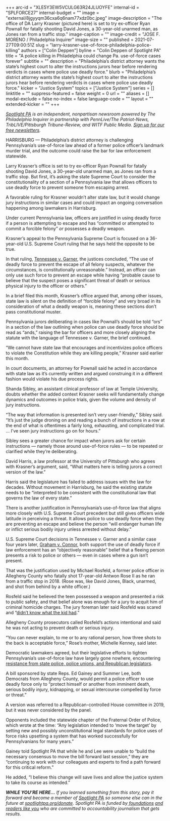 +++
arc-id = "XLE5Y3EW5VCULG63R24JLUOYFE"
internal-id = "SPLFORCE27"
internal-budget = ""
image = "external/8jgyyqm36cxa6q6nam77xdz0bc.jpeg"
image-description = "The office of DA Larry Krasner (pictured here) is set to try ex-officer Ryan Pownall for fatally shooting David Jones, a 30-year-old unarmed man, as Jones ran from a traffic stop."
image-caption = ""
image-credit = "JOSE F. MORENO / Philadelphia Inquirer"
image-size = ""
published = 2021-07-27T09:00:51Z
slug = "larry-krasner-use-of-force-philadelphia-police-killing"
authors = ["Colin Deppen"]
byline = "Colin Deppen of Spotlight PA"
title = "A police killing in Philadelphia could change Pa. use-of-force cases forever"
subtitle = ""
description = "Philadelphia’s district attorney wants the state’s highest court to alter the instructions jurors hear before rendering verdicts in cases where police use deadly force."
blurb = "Philadelphia’s district attorney wants the state’s highest court to alter the instructions jurors hear before rendering verdicts in cases where police use deadly force."
kicker = "Justice System"
topics = ["Justice System"]
series = []
linktitle = ""
suppress-featured = false
weight = 0
url = ""
aliases = []
modal-exclude = false
no-index = false
language-code = ""
layout = ""
extended-kicker = ""
+++

<a href="https://www.spotlightpa.org/"><i>Spotlight PA</i></a><i> is an independent, nonpartisan newsroom powered by The Philadelphia Inquirer in partnership with PennLive/The Patriot-News, TribLIVE/Pittsburgh Tribune-Review, and WITF Public Media. </i><a href="https://www.spotlightpa.org/newsletters"><i>Sign up for our free newsletters</i></a><i>.</i>

HARRISBURG —&nbsp;Philadelphia’s district attorney is challenging Pennsylvania’s use-of-force law ahead of a former police officer’s landmark murder trial, and the outcome could raise the bar for law enforcement statewide.

Larry Krasner’s office is set to try ex-officer Ryan Pownall for fatally shooting David Jones, a 30-year-old unarmed man, as Jones ran from a traffic stop. But first, it’s asking the state Supreme Court to consider the constitutionality of a section of a Pennsylvania law that allows officers to use deadly force to prevent someone from escaping arrest.

A favorable ruling for Krasner wouldn’t alter state law, but it would change jury instructions in similar cases and could impact an ongoing conversation happening among lawmakers in Harrisburg.

<script src="https://www.spotlightpa.org/embed.js" async></script><div data-spl-embed-version="1" data-spl-src="https://www.spotlightpa.org/embeds/newsletter/"></div>

Under current Pennsylvania law, officers are justified in using deadly force if a person is attempting to escape and has “committed or attempted to commit a forcible felony” <i>or</i> possesses a deadly weapon.

Krasner’s appeal to the Pennsylvania Supreme Court is focused on a 36-year-old U.S. Supreme Court ruling that he says held the opposite to be true.

In that ruling, <a href="https://supreme.justia.com/cases/federal/us/471/1/">Tennessee v. Garner</a>, the justices concluded, “The use of deadly force to prevent the escape of all felony suspects, whatever the circumstances, is constitutionally unreasonable.” Instead, an officer can only use such force to prevent an escape while having “probable cause to believe that the suspect poses a significant threat of death or serious physical injury to the officer or others.”

In a brief filed this month, Krasner’s office argued that, among other issues, state law is silent on the definition of “forcible felony” and very broad in its consideration of what a deadly weapon is, meaning these sections don’t pass constitutional muster.

Pennsylvania jurors deliberating in cases like Pownall’s should be told “ors” in a section of the law outlining when police can use deadly force should be read as “ands,” raising the bar for officers and more closely aligning the statute with the language of Tennessee v. Garner, the brief continued.

“We cannot have state law that encourages and incentivizes police officers to violate the Constitution while they are killing people,” Krasner said earlier this month.

In court documents, an attorney for Pownall said he acted in accordance with state law as it’s currently written and argued construing it in a different fashion would violate his due process rights.

Shanda Sibley, an assistant clinical professor of law at Temple University, doubts whether the added context Krasner seeks will fundamentally change dynamics and outcomes in police trials, given the volume and density of jury instructions.

“The way that information is presented isn’t very user-friendly,” Sibley said. “It’s just the judge droning on and reading a bunch of instructions in a row at the end of what is oftentimes a fairly long, exhausting, and complicated trial. … I’ve seen jury instructions go on for hours.”

Sibley sees a greater chance for impact when jurors ask for certain instructions —&nbsp;namely those around use-of-force rules — to be repeated or clarified while they’re deliberating.

David Harris, a law professor at the University of Pittsburgh who agrees with Krasner’s argument, said, “What matters here is telling jurors a correct version of the law.”

Harris said the legislature has failed to address issues with the law for decades. Without movement in Harrisburg, he said the existing statute needs to be “interpreted to be consistent with the constitutional law that governs the law of every state.”

There is another justification in Pennsylvania’s use-of-force law that aligns more closely with U.S. Supreme Court precedent but still gives officers wide latitude in perceiving a threat. It allows police to use deadly force when they are preventing an escape and believe the person “will endanger human life or inflict serious bodily injury unless arrested without delay.”

U.S. Supreme Court decisions in Tennessee v. Garner and a similar case four years later, <a href="https://supreme.justia.com/cases/federal/us/490/386/">Graham v. Connor</a>, both support the use of deadly force if law enforcement has an “objectively reasonable” belief that a fleeing person presents a risk to police or others — even in cases where a gun isn’t present.

That was the justification used by Michael Rosfeld, a former police officer in Allegheny County who fatally shot 17-year-old Antwon Rose II as he ran from a traffic stop in 2018. (Rose was, like David Jones, Black, unarmed, and shot from behind by a white officer.)

Rosfeld said he believed the teen possessed a weapon and presented a risk to public safety, and that belief alone was enough for a jury to acquit him of criminal homicide charges. The jury foreman later said Rosfeld was scared and “<a href="https://www.wesa.fm/identity-justice/2019-03-25/jury-foreman-defends-acquittal-of-michael-rosfeld">didn’t know what the kid had</a>.”

Allegheny County prosecutors called Rosfeld’s actions intentional and said he was not acting to prevent death or serious injury.

“You can never explain, to me or to any rational person, how three shots to the back is acceptable force,” Rose’s mother, Michelle Kenney, said later.

Democratic lawmakers agreed, but their legislative efforts to tighten Pennsylvania’s use-of-force law have largely gone nowhere, encountering <a href="https://www.post-gazette.com/news/crime-courts/2019/08/27/pennsylvania-deadly-force-law-change-antwon-rose-police-shooting-use-of-force/stories/201908270152">resistance from state police, police unions, and Republican legislators</a>.

<script src="https://www.spotlightpa.org/embed.js" async></script><div data-spl-embed-version="1" data-spl-src="https://www.spotlightpa.org/embeds/donate/?teaser_text=If%20you%20learned%20something%20from%20this%20report%2C%20pay%20it%20forward%20and%20become%20a%20member%20of%20Spotlight%20PA%20so%20someone%20else%20can%20in%20the%20future."></div>

A bill sponsored by state Reps. Ed Gainey and Summer Lee, both Democrats from Allegheny County, would permit a police officer to use deadly force only to “protect himself or another from imminent death, serious bodily injury, kidnapping, or sexual intercourse compelled by force or threat.”

A version was referred to a Republican-controlled House committee in 2019, but it was never considered by the panel.

Opponents included the statewide chapter of the Fraternal Order of Police, which wrote at the time: “Any legislation intended to ‘move the target’ by setting new and possibly unconstitutional legal standards for police uses of force risks upsetting a system that has worked successfully for Pennsylvanians for many years.”

Gainey told Spotlight PA that while he and Lee were unable to “build the necessary consensus to move the bill forward last session,” they are “continuing to work with our colleagues and experts to find a path forward for this critical reform.”

He added, “I believe this change will save lives and allow the justice system to take its course as intended.”

<i><b>WHILE YOU’RE HERE...</b></i><i> If you learned something from this story, pay it forward and become a member of </i><a href="https://www.spotlightpa.org/"><i>Spotlight PA</i></a><i> so someone else can in the future at </i><a href="https://www.spotlightpa.org/donate"><i>spotlightpa.org/donate</i></a><i>. Spotlight PA is funded by</i><a href="https://www.spotlightpa.org/support"><i> foundations</i></a><i> </i><a href="https://www.spotlightpa.org/support"><i>and readers like you</i></a><i> who are committed to accountability journalism that gets results.</i>
